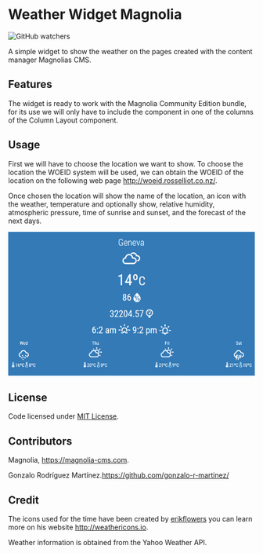 # Weather Widget Magnolia
![GitHub watchers](https://img.shields.io/github/watchers/gonzalo-r-martinez/weather-widget-magnolia.svg?style=social)

A simple widget to show the weather on the pages created with the content manager Magnolias CMS.

## Features

The widget is ready to work with the Magnolia Community Edition bundle, for its use we will only have to include the component in one of the columns of the Column Layout component.

## Usage

First we will have to choose the location we want to show. To choose the location the WOEID system will be used, we can obtain the WOEID of the location on the following web page http://woeid.rosselliot.co.nz/.

Once chosen the location will show the name of the location, an icon with the weather, temperature and optionally show, relative humidity, atmospheric pressure, time of sunrise and sunset, and the forecast of the next days.

![Screenshot ](https://github.com/gonzalo-r-martinez/weather-widget-magnolia/blob/master/webresources/screenshots/Screenshot1.png "Screenshot")

## License

Code licensed under [MIT License](http://opensource.org/licenses/mit-license.html "MIT License").

## Contributors

Magnolia, https://magnolia-cms.com.

Gonzalo Rodríguez Martínez.https://github.com/gonzalo-r-martinez/

## Credit

The icons used for the time have been created by [erikflowers](https://github.com/erikflowers "erikflowers") you can learn more on his website http://weathericons.io.

Weather information is obtained from the Yahoo Weather API.
